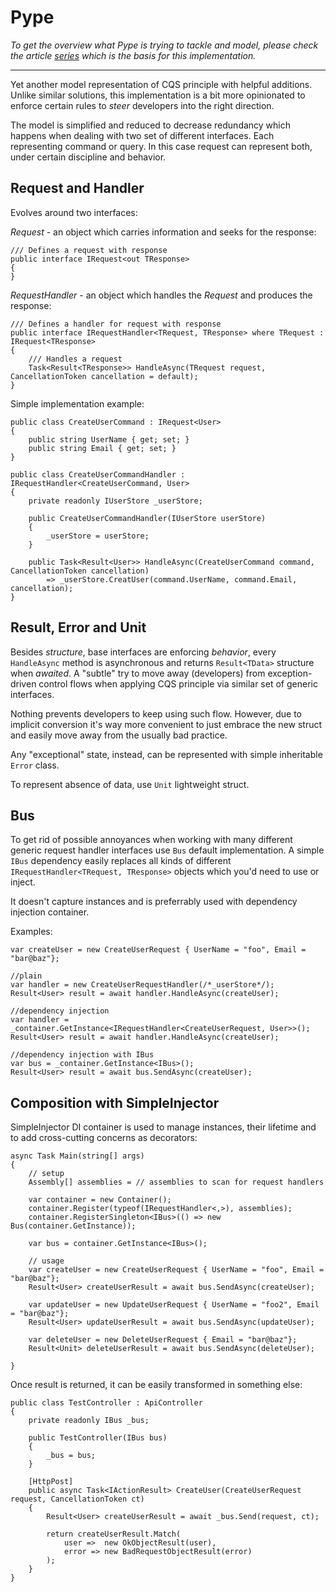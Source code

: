 # Pype

_To get the overview what Pype is trying to tackle and model, please check the article [series](https://dev.to/darjanbogdan/command-query-domain-introduction-5eo2) which is the basis for this implementation._
<hr>

Yet another model representation of CQS principle with helpful additions. Unlike similar solutions, this implementation is a bit more opinionated to enforce certain rules to _steer_ developers into the right direction. 

The model is simplified and reduced to decrease redundancy which happens when dealing with two set of different interfaces. Each representing command or query. In this case request can represent both, under certain discipline and behavior.

## Request and Handler
Evolves around two interfaces:

_Request_ - an object which carries information and seeks for the response:

```
/// Defines a request with response
public interface IRequest<out TResponse>
{
}
```

_RequestHandler_ - an object which handles the _Request_ and produces the response:
```
/// Defines a handler for request with response
public interface IRequestHandler<TRequest, TResponse> where TRequest : IRequest<TResponse>
{
    /// Handles a request
    Task<Result<TResponse>> HandleAsync(TRequest request, CancellationToken cancellation = default);
}
```

Simple implementation example:
```
public class CreateUserCommand : IRequest<User> 
{ 
    public string UserName { get; set; }
    public string Email { get; set; }
}

public class CreateUserCommandHandler : IRequestHandler<CreateUserCommand, User>
{
    private readonly IUserStore _userStore;

    public CreateUserCommandHandler(IUserStore userStore)
    {
        _userStore = userStore;
    }

    public Task<Result<User>> HandleAsync(CreateUserCommand command, CancellationToken cancellation)
        => _userStore.CreatUser(command.UserName, command.Email, cancellation);
}
```

## Result, Error and Unit

Besides _structure_, base interfaces are enforcing _behavior_, every `HandleAsync` method is asynchronous and returns `Result<TData>` structure when _awaited_.
A "subtle" try to move away (developers) from exception-driven control flows when applying CQS principle via similar set of generic interfaces.

Nothing prevents developers to keep using such flow. However, due to implicit conversion it's way more convenient to just embrace the new struct and easily move away from the usually bad practice.

Any "exceptional" state, instead, can be represented with simple inheritable `Error` class.

To represent absence of data, use `Unit` lightweight struct.

## Bus

To get rid of possible annoyances when working with many different generic request handler interfaces use `Bus` default implementation. 
A simple `IBus` dependency easily replaces all kinds of different `IRequestHandler<TRequest, TResponse>` objects which you'd need to use or inject.

It doesn't capture instances and is preferrably used with dependency injection container.

Examples:
```
var createUser = new CreateUserRequest { UserName = "foo", Email = "bar@baz"};

//plain
var handler = new CreateUserRequestHandler(/*_userStore*/);
Result<User> result = await handler.HandleAsync(createUser);

//dependency injection
var handler = _container.GetInstance<IRequestHandler<CreateUserRequest, User>>();
Result<User> result = await handler.HandleAsync(createUser);

//dependency injection with IBus
var bus = _container.GetInstance<IBus>();
Result<User> result = await bus.SendAsync(createUser);

```

## Composition with SimpleInjector

SimpleInjector DI container is used to manage instances, their lifetime and to add cross-cutting concerns as decorators:

```
async Task Main(string[] args)
{
    // setup
    Assembly[] assemblies = // assemblies to scan for request handlers

    var container = new Container();
    container.Register(typeof(IRequestHandler<,>), assemblies);
    container.RegisterSingleton<IBus>(() => new Bus(container.GetInstance));

    var bus = container.GetInstance<IBus>();

    // usage
    var createUser = new CreateUserRequest { UserName = "foo", Email = "bar@baz"};
    Result<User> createUserResult = await bus.SendAsync(createUser);

    var updateUser = new UpdateUserRequest { UserName = "foo2", Email = "bar@baz"};
    Result<User> updateUserResult = await bus.SendAsync(updateUser);

    var deleteUser = new DeleteUserRequest { Email = "bar@baz"};
    Result<Unit> deleteUserResult = await bus.SendAsync(deleteUser);
    
}
```

Once result is returned, it can be easily transformed in something else:

```
public class TestController : ApiController
{
    private readonly IBus _bus;    

    public TestController(IBus bus)
    {
        _bus = bus;
    }

    [HttpPost]
    public async Task<IActionResult> CreateUser(CreateUserRequest request, CancellationToken ct)
    {
        Result<User> createUserResult = await _bus.Send(request, ct);
        
        return createUserResult.Match(
            user =>  new OkObjectResult(user), 
            error => new BadRequestObjectResult(error)
        );
    }
}

```



